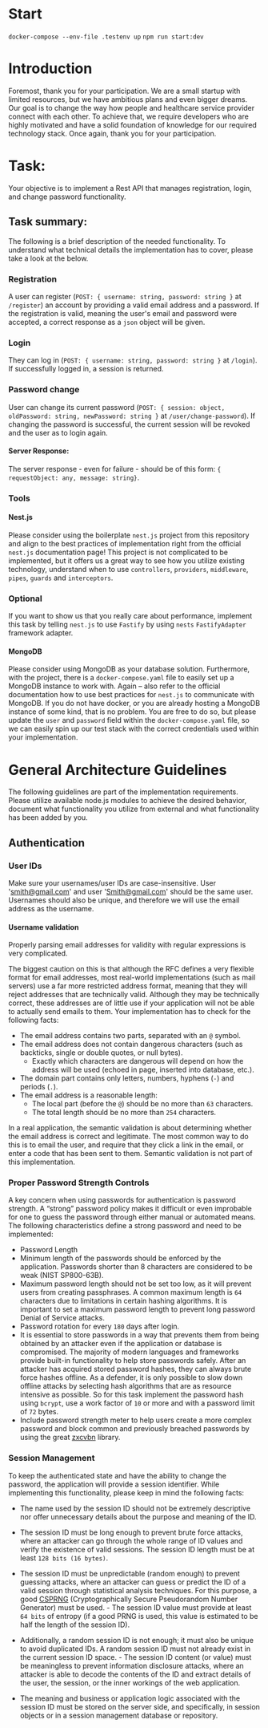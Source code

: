 # Start
`docker-compose --env-file .testenv up`
`npm run start:dev`

# Introduction

Foremost, thank you for your participation. We are a small startup with limited resources, but we have ambitious plans and even bigger dreams. Our goal is to change the way how people and healthcare service provider connect with each other. To achieve that, we require developers who are highly motivated and have a solid foundation of knowledge for our required technology stack. Once again, thank you for your participation.

# Task:
Your objective is to implement a Rest API that manages registration, login, and change password functionality.

## Task summary:
The following is a brief description of the needed functionality. To understand what technical details the implementation has to cover, please take a look at the  below.

### Registration
A user can register (`POST: { username: string, password: string }` at `/register`) an account by providing a valid email address and a password. If the registration is valid, meaning the user's email and password were accepted, a correct response as a `json` object will be given.

### Login
They can log in (`POST: { username: string, password: string }` at `/login`). If successfully logged in, a session is returned.

### Password change
User can change its current password (`POST: { session: object, oldPassword: string, newPassword: string }` at `/user/change-password`). If changing the password is successful, the current session will be revoked and the user as to login again.

#### Server Response:
The server response - even for failure - should be of this form: `{ requestObject: any, message: string}`.
### Tools

#### Nest.js
Please consider using the boilerplate `nest.js` project from this repository and align to the best practices of implementation right from the official `nest.js` documentation page! This project is not complicated to be implemented, but it offers us a great way to see how you utilize existing technology, understand when to use `controllers`, `providers`, `middleware`, `pipes`, `guards` and `interceptors`.

### Optional
If you want to show us that you really care about performance, implement this task by telling `nest.js` to use `Fastify` by using `nests` `FastifyAdapter` framework adapter.

#### MongoDB
Please consider using MongoDB as your database solution. Furthermore, with the project, there is a `docker-compose.yaml` file to easily set up a MongoDB instance to work with. Again – also refer to the official documentation how to use best practices for `nest.js` to communicate with MongoDB. If you do not have docker, or you are already hosting a MongoDB instance of some kind, that is no problem. You are free to do so, but please update the `user` and `password` field within the `docker-compose.yaml` file, so we can easily spin up our test stack with the correct credentials used within your implementation.

# General Architecture Guidelines
The following guidelines are part of the implementation requirements. Please utilize available node.js modules to achieve the desired behavior, document what functionality you utilize from external and what functionality has been added by you.

## Authentication

### User IDs
Make sure your usernames/user IDs are case-insensitive. User 'smith@gmail.com' and user 'Smith@gmail.com' should be the same user. Usernames should also be unique, and therefore we will use the email address as the username.

#### Username validation
Properly parsing email addresses for validity with regular expressions is very complicated.

The biggest caution on this is that although the RFC defines a very flexible format for email addresses, most real-world implementations (such as mail servers) use a far more restricted address format, meaning that they will reject addresses that are technically valid. Although they may be technically correct, these addresses are of little use if your application will not be able to actually send emails to them. Your implementation has to check for the following facts:

- The email address contains two parts, separated with an `@` symbol.
- The email address does not contain dangerous characters (such as backticks, single or double quotes, or null bytes).
  - Exactly which characters are dangerous will depend on how the address will be used (echoed in page, inserted into database, etc.).
- The domain part contains only letters, numbers, hyphens (`-`) and periods (`.`).
- The email address is a reasonable length:
  - The local part (before the `@`) should be no more than `63` characters.
  - The total length should be no more than `254` characters.

In a real application, the semantic validation is about determining whether the email address is correct and legitimate. The most common way to do this is to email the user, and require that they click a link in the email, or enter a code that has been sent to them. Semantic validation is not part of this implementation.

### Proper Password Strength Controls
A key concern when using passwords for authentication is password strength. A “strong” password policy makes it difficult or even improbable for one to guess the password through either manual or automated means. The following characteristics define a strong password and need to be implemented:

- Password Length
- Minimum length of the passwords should be enforced by the application. Passwords shorter than 8 characters are considered to be weak (NIST SP800-63B).
- Maximum password length should not be set too low, as it will prevent users from creating passphrases. A common maximum length is `64` characters due to limitations in certain hashing algorithms. It is important to set a maximum password length to prevent long password Denial of Service attacks.
- Password rotation for every `180` days after login.
- It is essential to store passwords in a way that prevents them from being obtained by an attacker even if the application or database is compromised. The majority of modern languages and frameworks provide built-in functionality to help store passwords safely.
After an attacker has acquired stored password hashes, they can always brute force hashes offline. As a defender, it is only possible to slow down offline attacks by selecting hash algorithms that are as resource intensive as possible. So for this task implement the password hash using `bcrypt`, use a work factor of `10` or more and with a password limit of `72` bytes.
- Include password strength meter to help users create a more complex password and block common and previously breached passwords by using the great [zxcvbn](https://github.com/zxcvbn-ts/zxcvbn) library.

### Session Management
To keep the authenticated state and have the ability to change the password, the application will provide a session identifier. While implementing this functionality, please keep in mind the following facts:

- The name used by the session ID should not be extremely descriptive nor offer unnecessary details about the purpose and meaning of the ID.
- The session ID must be long enough to prevent brute force attacks, where an attacker can go through the whole range of ID values and verify the existence of valid sessions. The session ID length must be at least `128 bits (16 bytes)`.

- The session ID must be unpredictable (random enough) to prevent guessing attacks, where an attacker can guess or predict the ID of a valid session through statistical analysis techniques. For this purpose, a good [CSPRNG](https://en.wikipedia.org/wiki/Cryptographically_secure_pseudorandom_number_generator) (Cryptographically Secure Pseudorandom Number Generator) must be used.
- The session ID value must provide at least `64 bits` of entropy (if a good PRNG is used, this value is estimated to be half the length of the session ID).
- Additionally, a random session ID is not enough; it must also be unique to avoid duplicated IDs. A random session ID must not already exist in the current session ID space.
- The session ID content (or value) must be meaningless to prevent information disclosure attacks, where an attacker is able to decode the contents of the ID and extract details of the user, the session, or the inner workings of the web application.
- The meaning and business or application logic associated with the session ID must be stored on the server side, and specifically, in session objects or in a session management database or repository.
